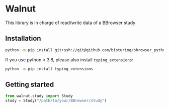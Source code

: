 # Walnut

This library is in charge of read/write data of a BBrowser study

## Installation

```bash
python -m pip install git+ssh://git@github.com/bioturing/bbrowser_python_studyio@main#egg=walnut
```

If you use python < 3.8, please also install `typing_extensions`:
```bash
python -m pip install typing_extensions
```

## Getting started

```python
from walnut.study import Study
study = Study("/path/to/your/BBrowser/study")
```